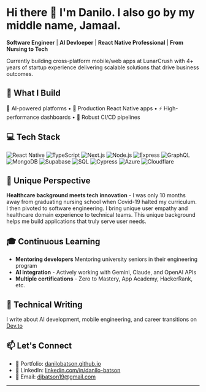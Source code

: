 # Hi there 👋 I'm Danilo. I also go by my middle name, Jamaal.

**Software Engineer** | **AI Devloeper** | **React Native Professional** | **From Nursing to Tech**

Currently building cross-platform mobile/web apps at LunarCrush with 4+ years of startup experience delivering scalable solutions that drive business outcomes.

## 🚀 What I Build
🤖 AI-powered platforms • 📱 Production React Native apps • ⚡ High-performance dashboards • 🔄 Robust CI/CD pipelines

## 💻 Tech Stack

![React Native](https://img.shields.io/badge/-React%20Native-61DAFB?style=flat&logo=react&logoColor=black)
![TypeScript](https://img.shields.io/badge/-TypeScript-3178C6?style=flat&logo=typescript&logoColor=white)
![Next.js](https://img.shields.io/badge/-Next.js-000000?style=flat&logo=next.js&logoColor=white)
![Node.js](https://img.shields.io/badge/-Node.js-339933?style=flat&logo=node.js&logoColor=white)
![Express](https://img.shields.io/badge/-Express-000000?style=flat&logo=express&logoColor=white)
![GraphQL](https://img.shields.io/badge/-GraphQL-E10098?style=flat&logo=graphql&logoColor=white)
![MongoDB](https://img.shields.io/badge/-MongoDB-47A248?style=flat&logo=mongodb&logoColor=white)
![Supabase](https://img.shields.io/badge/-Supabase-3ECF8E?style=flat&logo=supabase&logoColor=white)
![SQL](https://img.shields.io/badge/-SQL-336791?style=flat&logo=postgresql&logoColor=white)
![Cypress](https://img.shields.io/badge/-Cypress-17202C?style=flat&logo=cypress&logoColor=white)
![Azure](https://img.shields.io/badge/-Azure-0078D4?style=flat&logo=microsoft-azure&logoColor=white)
![Cloudflare](https://img.shields.io/badge/-Cloudflare-F38020?style=flat&logo=cloudflare&logoColor=white)

## 🌟 Unique Perspective
**Healthcare background meets tech innovation** - I was only 10 months away from graduating nursing school when Covid-19 halted my curriculum. I then pivoted to software engineering. I bring unique user empathy and healthcare domain experience to technical teams.  This unique background helps me build applications that truly serve user needs.

## 🎓 Continuous Learning
- **Mentoring developers** Mentoring university seniors in their engineering program
- **AI integration** - Actively working with Gemini, Claude, and OpenAI APIs
- **Multiple certifications** - Zero to Mastery, App Academy, HackerRank, etc.

## 📝 Technical Writing
I write about AI development, mobile engineering, and career transitions on [Dev.to](https://dev.to/dbatson)

## 📫 Let's Connect
- 💼 Portfolio: [danilobatson.github.io](https://danilobatson.github.io/)
- 💬 LinkedIn: [linkedin.com/in/danilo-batson](https://www.linkedin.com/in/danilo-batson/)
- 📧 Email: djbatson19@gmail.com

---
